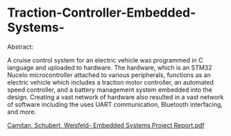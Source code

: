 # Traction-Controller-Embedded-Systems-
Abstract:

A cruise control system for an electric vehicle was programmed in C language and uploaded to hardware. The hardware, which is an STM32 Nucelo microcontroller attached to various peripherals, functions as an electric vehicle which includes a traction motor controller, an automated speed controller, and a battery management system embedded into the design. Creating a vast network of hardware also resulted in a vast network of software including the uses UART communication, Bluetooth interfacing, and more.   

[Camitan, Schubert, Weisfeld- Embedded Systems Project Report.pdf](https://github.com/user-attachments/files/17466367/Camitan.Schubert.Weisfeld-.Embedded.Systems.Project.Report.pdf)

